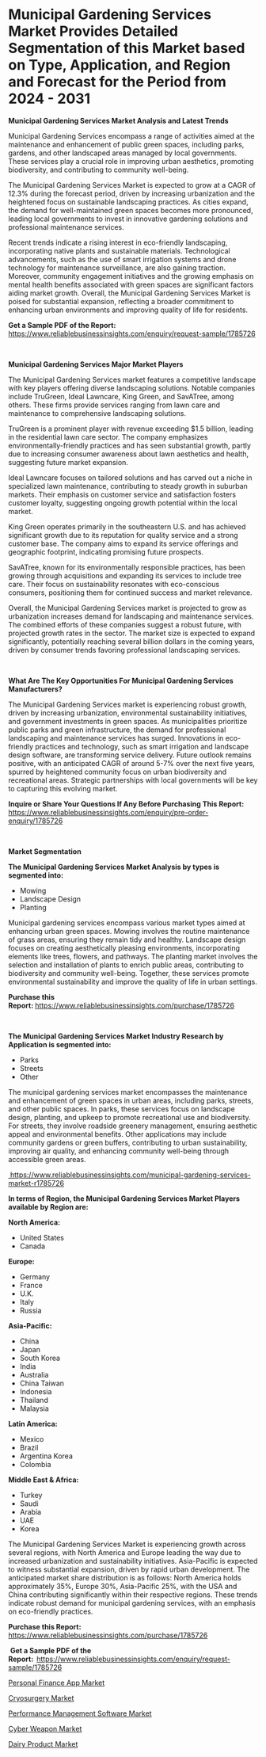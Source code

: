 <p><h1>Municipal Gardening Services Market Provides Detailed Segmentation of this Market based on Type, Application, and Region and Forecast for the Period from 2024 - 2031</h1></p><p><strong>Municipal Gardening Services Market Analysis and Latest Trends</strong></p>
<p><p>Municipal Gardening Services encompass a range of activities aimed at the maintenance and enhancement of public green spaces, including parks, gardens, and other landscaped areas managed by local governments. These services play a crucial role in improving urban aesthetics, promoting biodiversity, and contributing to community well-being.</p><p>The Municipal Gardening Services Market is expected to grow at a CAGR of 12.3% during the forecast period, driven by increasing urbanization and the heightened focus on sustainable landscaping practices. As cities expand, the demand for well-maintained green spaces becomes more pronounced, leading local governments to invest in innovative gardening solutions and professional maintenance services. </p><p>Recent trends indicate a rising interest in eco-friendly landscaping, incorporating native plants and sustainable materials. Technological advancements, such as the use of smart irrigation systems and drone technology for maintenance surveillance, are also gaining traction. Moreover, community engagement initiatives and the growing emphasis on mental health benefits associated with green spaces are significant factors aiding market growth. Overall, the Municipal Gardening Services Market is poised for substantial expansion, reflecting a broader commitment to enhancing urban environments and improving quality of life for residents.</p></p>
<p><strong>Get a Sample PDF of the Report:&nbsp;</strong> <a href="https://www.reliablebusinessinsights.com/enquiry/request-sample/1785726?utm_campaign=39&utm_medium=2&utm_source=Github&utm_content=ia&utm_term=19122024&utm_id=municipal-gardening-services">https://www.reliablebusinessinsights.com/enquiry/request-sample/1785726</a></p>
<p>&nbsp;</p>
<p><strong>Municipal Gardening Services Major Market Players</strong></p>
<p><p>The Municipal Gardening Services market features a competitive landscape with key players offering diverse landscaping solutions. Notable companies include TruGreen, Ideal Lawncare, King Green, and SavATree, among others. These firms provide services ranging from lawn care and maintenance to comprehensive landscaping solutions.</p><p>TruGreen is a prominent player with revenue exceeding $1.5 billion, leading in the residential lawn care sector. The company emphasizes environmentally-friendly practices and has seen substantial growth, partly due to increasing consumer awareness about lawn aesthetics and health, suggesting future market expansion. </p><p>Ideal Lawncare focuses on tailored solutions and has carved out a niche in specialized lawn maintenance, contributing to steady growth in suburban markets. Their emphasis on customer service and satisfaction fosters customer loyalty, suggesting ongoing growth potential within the local market.</p><p>King Green operates primarily in the southeastern U.S. and has achieved significant growth due to its reputation for quality service and a strong customer base. The company aims to expand its service offerings and geographic footprint, indicating promising future prospects.</p><p>SavATree, known for its environmentally responsible practices, has been growing through acquisitions and expanding its services to include tree care. Their focus on sustainability resonates with eco-conscious consumers, positioning them for continued success and market relevance.</p><p>Overall, the Municipal Gardening Services market is projected to grow as urbanization increases demand for landscaping and maintenance services. The combined efforts of these companies suggest a robust future, with projected growth rates in the sector. The market size is expected to expand significantly, potentially reaching several billion dollars in the coming years, driven by consumer trends favoring professional landscaping services.</p></p>
<p>&nbsp;</p>
<p><strong>What Are The Key Opportunities For Municipal Gardening Services Manufacturers?</strong></p>
<p><p>The Municipal Gardening Services market is experiencing robust growth, driven by increasing urbanization, environmental sustainability initiatives, and government investments in green spaces. As municipalities prioritize public parks and green infrastructure, the demand for professional landscaping and maintenance services has surged. Innovations in eco-friendly practices and technology, such as smart irrigation and landscape design software, are transforming service delivery. Future outlook remains positive, with an anticipated CAGR of around 5-7% over the next five years, spurred by heightened community focus on urban biodiversity and recreational areas. Strategic partnerships with local governments will be key to capturing this evolving market.</p></p>
<p><strong>Inquire or Share Your Questions If Any Before Purchasing This Report:</strong> <a href="https://www.reliablebusinessinsights.com/enquiry/pre-order-enquiry/1785726?utm_campaign=39&utm_medium=2&utm_source=Github&utm_content=ia&utm_term=19122024&utm_id=municipal-gardening-services">https://www.reliablebusinessinsights.com/enquiry/pre-order-enquiry/1785726</a></p>
<p>&nbsp;</p>
<p><strong>Market Segmentation</strong></p>
<p><strong>The Municipal Gardening Services Market Analysis by types is segmented into:</strong></p>
<p><ul><li>Mowing</li><li>Landscape Design</li><li>Planting</li></ul></p>
<p><p>Municipal gardening services encompass various market types aimed at enhancing urban green spaces. Mowing involves the routine maintenance of grass areas, ensuring they remain tidy and healthy. Landscape design focuses on creating aesthetically pleasing environments, incorporating elements like trees, flowers, and pathways. The planting market involves the selection and installation of plants to enrich public areas, contributing to biodiversity and community well-being. Together, these services promote environmental sustainability and improve the quality of life in urban settings.</p></p>
<p><strong>Purchase this Report:&nbsp;</strong><a href="https://www.reliablebusinessinsights.com/purchase/1785726?utm_campaign=39&utm_medium=2&utm_source=Github&utm_content=ia&utm_term=19122024&utm_id=municipal-gardening-services">https://www.reliablebusinessinsights.com/purchase/1785726</a></p>
<p>&nbsp;</p>
<p><strong>The Municipal Gardening Services Market Industry Research by Application is segmented into:</strong></p>
<p><ul><li>Parks</li><li>Streets</li><li>Other</li></ul></p>
<p><p>The municipal gardening services market encompasses the maintenance and enhancement of green spaces in urban areas, including parks, streets, and other public spaces. In parks, these services focus on landscape design, planting, and upkeep to promote recreational use and biodiversity. For streets, they involve roadside greenery management, ensuring aesthetic appeal and environmental benefits. Other applications may include community gardens or green buffers, contributing to urban sustainability, improving air quality, and enhancing community well-being through accessible green areas.</p></p>
<p><a href="https://www.reliablebusinessinsights.com/municipal-gardening-services-market-r1785726?utm_campaign=39&utm_medium=2&utm_source=Github&utm_content=ia&utm_term=19122024&utm_id=municipal-gardening-services">&nbsp;https://www.reliablebusinessinsights.com/municipal-gardening-services-market-r1785726</a></p>
<p><strong>In terms of Region, the Municipal Gardening Services Market Players available by Region are:</strong></p>
<p>
    <p> <strong> North America: </strong>
        <ul>
            <li>United States</li>
            <li>Canada</li>
        </ul>
        </p> 
    <p> <strong> Europe: </strong>
        <ul>
            <li>Germany</li>
            <li>France</li>
            <li>U.K.</li>
            <li>Italy</li>
            <li>Russia</li>
        </ul>
        </p> 
    <p> <strong> Asia-Pacific: </strong>
        <ul>
            <li>China</li>
            <li>Japan</li>
            <li>South Korea</li>
            <li>India</li>
            <li>Australia</li>
            <li>China Taiwan</li>
            <li>Indonesia</li>
            <li>Thailand</li>
            <li>Malaysia</li>
        </ul>
        </p> 
    <p> <strong> Latin America: </strong>
        <ul>
            <li>Mexico</li>
            <li>Brazil</li>
            <li>Argentina Korea</li>
            <li>Colombia</li>
        </ul>
        </p> 
    <p> <strong> Middle East & Africa: </strong>
        <ul>
            <li>Turkey</li>
            <li>Saudi</li>
            <li>Arabia</li>
            <li>UAE</li>
            <li>Korea</li>
        </ul>
    </p>
    </p>
<p><p>The Municipal Gardening Services Market is experiencing growth across several regions, with North America and Europe leading the way due to increased urbanization and sustainability initiatives. Asia-Pacific is expected to witness substantial expansion, driven by rapid urban development. The anticipated market share distribution is as follows: North America holds approximately 35%, Europe 30%, Asia-Pacific 25%, with the USA and China contributing significantly within their respective regions. These trends indicate robust demand for municipal gardening services, with an emphasis on eco-friendly practices.</p></p>
<p><strong>Purchase this Report: </strong><a href="https://www.reliablebusinessinsights.com/purchase/1785726?utm_campaign=39&utm_medium=2&utm_source=Github&utm_content=ia&utm_term=19122024&utm_id=municipal-gardening-services">https://www.reliablebusinessinsights.com/purchase/1785726</a></p>
<p>&nbsp;<strong>Get a Sample PDF of the Report:&nbsp;&nbsp;</strong><a href="https://www.reliablebusinessinsights.com/enquiry/request-sample/1785726?utm_campaign=39&utm_medium=2&utm_source=Github&utm_content=ia&utm_term=19122024&utm_id=municipal-gardening-services">https://www.reliablebusinessinsights.com/enquiry/request-sample/1785726</a></p>
<p><strong></strong></p>
<p><p><a href="https://www.linkedin.com/pulse/detailed-analysis-size-dynamics-expected-development-personal-j8ivf?utm_campaign=39&utm_medium=2&utm_source=Github&utm_content=ia&utm_term=19122024&utm_id=municipal-gardening-services">Personal Finance App Market</a></p><p><a href="https://www.linkedin.com/pulse/projected-growth-cryosurgery-market-from-2031-2024-insights-5zpye?utm_campaign=39&utm_medium=2&utm_source=Github&utm_content=ia&utm_term=19122024&utm_id=municipal-gardening-services">Cryosurgery Market</a></p><p><a href="https://www.linkedin.com/pulse/revenue-projections-growth-forecast-performance-management-eh8lf?utm_campaign=39&utm_medium=2&utm_source=Github&utm_content=ia&utm_term=19122024&utm_id=municipal-gardening-services">Performance Management Software Market</a></p><p><a href="https://www.linkedin.com/pulse/global-cyber-weapon-market-study-2024-2031-94-cagr-in-depth-jv75e?utm_campaign=39&utm_medium=2&utm_source=Github&utm_content=ia&utm_term=19122024&utm_id=municipal-gardening-services">Cyber Weapon Market</a></p><p><a href="https://www.linkedin.com/pulse/dairy-product-industry-analysis-report-market-size-share-competitive-e337e?utm_campaign=39&utm_medium=2&utm_source=Github&utm_content=ia&utm_term=19122024&utm_id=municipal-gardening-services">Dairy Product Market</a></p></p>